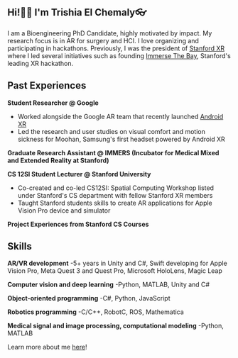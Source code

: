 ## Hi!👋🏻 I'm Trishia El Chemaly👓

I am a Bioengineering PhD Candidate, highly motivated by impact. My research focus is in AR for surgery and HCI. I love organizing and participating in hackathons. Previously, I was the president of [Stanford XR](https://www.stanfordxr.org/about) where I led several initiatives such as founding [Immerse The Bay](https://immersethebay.stanfordxr.org/), Stanford's leading XR hackathon. 

## Past Experiences
**Student Researcher @ Google**
- Worked alongside the Google AR team that recently launched [Android XR](https://blog.google/products/android/android-xr/)
- Led the research and user studies on visual comfort and motion sickness for Moohan, Samsung's first headset powered by Android XR

**Graduate Research Assistant @ IMMERS (Incubator for Medical Mixed and Extended Reality at Stanford)**

**CS 12SI Student Lecturer @ Stanford University**
- Co-created and co-led CS12SI: Spatial Computing Workshop listed under Stanford's CS department with fellow Stanford XR members
- Taught Stanford students skills to create AR applications for Apple Vision Pro device and simulator
  
**Project Experiences from Stanford CS Courses**

## Skills
**AR/VR development** 
-5+ years in Unity and C#, Swift developing for Apple Vision Pro, Meta Quest 3 and Quest Pro, Microsoft HoloLens, Magic Leap

**Computer vision and deep learning**
-Python, MATLAB, Unity and C#

**Object-oriented programming**
-C#, Python, JavaScript

**Robotics programming**
-C/C++, RobotC, ROS, Mathematica

**Medical signal and image processing, computational modeling**
-Python, MATLAB

Learn more about me [here](https://tchemaly.github.io/)!
